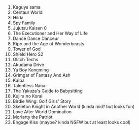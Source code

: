 1. Kaguya sama
2. Centaur World
3. Hilda
4. Spy Family 
5. Jujutsu Kaisen 0
6. The Executioner and Her Way of Life
7. Dance Dance Danceur
8. Kipo and the Age of Wonderbeasts
9. Tower of God
10. Shield Hero S2
11. Glitch Techs
12. Akudama Drive
13. Ya Boy Kongming
14. Grimgar of Fantasy And Ash
15. Kaiba
16. Talentless Nana
17. The Yakuza's Guide to Babysitting
18. Kujira no Korai
19. Birdie Wing: Golf Girls' Story
20. Skeleton Knight in Another World (kinda mid? but looks fun)
21. Love After World Domination
22. Moriarty the Patriot
23. Engage Kiss (maybe? kinda NSFW but at least looks cool)
